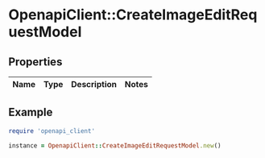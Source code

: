 # OpenapiClient::CreateImageEditRequestModel

## Properties

| Name | Type | Description | Notes |
| ---- | ---- | ----------- | ----- |

## Example

```ruby
require 'openapi_client'

instance = OpenapiClient::CreateImageEditRequestModel.new()
```

